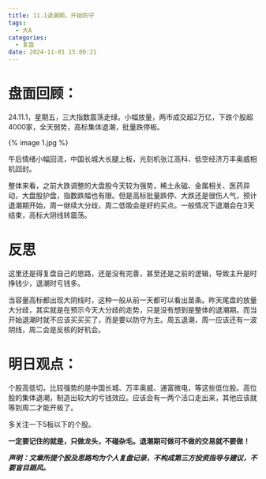 ```yaml
---
title: 11.1退潮期，开始防守
tags:
  - 大A
categories:
  - 复盘
date: 2024-11-01 15:00:21
---
```




# 盘面回顾：

24.11.1，星期五，三大指数震荡走绿。小幅放量，两市成交超2万亿，下跌个股超4000家，全天弱势，高标集体退潮，批量跌停板。

{% image 1.jpg %}

午后情绪小幅回流，中国长城大长腿上板，光刻机张江高科、低空经济万丰奥威相机回封。

整体来看，之前大跌调整的大盘股今天较为强势，稀土永磁、金属相关、医药异动，大盘股护盘，指数跌幅也有限。但是高标批量跌停、大跌还是很伤人气，预计退潮期开始，周一继续大分歧，周二低吸会是好的买点。一般情况下退潮会在3天结束，高标大阴线转震荡。

# 反思

这里还是得复盘自己的思路，还是没有完善，甚至还是之前的逻辑，导致主升是时挣钱少，退潮时亏钱多。

当容量高标都出现大阴线时，这种一般从前一天都可以看出苗条。昨天尾盘的放量大分歧，其实就是在预示今天大分歧的走势，只是没有想到是整体的退潮期。而当开始退潮时就不应该买买买了，而是要以防守为主。周五退潮，周一应该还有一波阴线，周二会是反核的好机会。

# 明日观点：

个股高低切，比较强势的是中国长城、万丰奥威、通富微电，等这些低位股。高位股的集体退潮，制造出较大的亏钱效应。应该会有一两个活口走出来，其他应该就等到周二才能开板了。

多关注一下5板以下的个股。



**一定要记住的就是，只做龙头，不碰杂毛。退潮期可做可不做的交易就不要做！**



***声明：文章所提个股及思路均为个人复盘记录，不构成第三方投资指导与建议，不要盲目跟风。***

